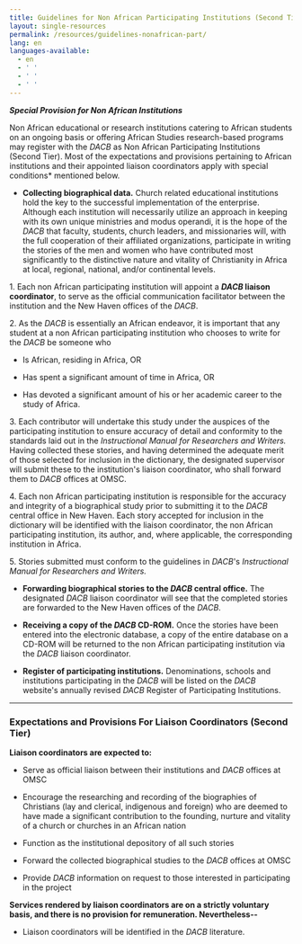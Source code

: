```yaml
---
title: Guidelines for Non African Participating Institutions (Second Tier)
layout: single-resources
permalink: /resources/guidelines-nonafrican-part/
lang: en
languages-available:                         
  - en
  - ' '
  - ' '
  - ' '
---
```

**_Special Provision for Non African Institutions_**  

Non African educational or research institutions catering to African students on an ongoing basis or offering African Studies research-based programs may register with the _DACB_ as Non African Participating Institutions (Second Tier). Most of the expectations and provisions pertaining to African institutions and their appointed liaison coordinators apply with special conditions* mentioned below.  

*   **Collecting biographical data.** Church related educational institutions hold the key to the successful implementation of the enterprise. Although each institution will necessarily utilize an approach in keeping with its own unique ministries and modus operandi, it is the hope of the _DACB_ that faculty, students, church leaders, and missionaries will, with the full cooperation of their affiliated organizations, participate in writing the stories of the men and women who have contributed most significantly to the distinctive nature and vitality of Christianity in Africa at local, regional, national, and/or continental levels.

1\.  Each non African participating institution will appoint a **_DACB_ liaison coordinator**, to serve as the official communication facilitator between the institution and the New Haven offices of the _DACB_.  

2\.  As the _DACB_ is essentially an African endeavor, it is important that any student at a non African participating institution who chooses to write for the _DACB_ be someone who  

*   Is African, residing in Africa, OR  

*   Has spent a significant amount of time in Africa, OR  

*   Has devoted a significant amount of his or her academic career to the study of Africa.  

3\.  Each contributor will undertake this study under the auspices of the participating institution to ensure accuracy of detail and conformity to the standards laid out in the _Instructional Manual for Researchers and Writers._ Having collected these stories, and having determined the adequate merit of those selected for inclusion in the dictionary, the designated supervisor will submit these to the institution's liaison coordinator, who shall forward them to _DACB_ offices at OMSC.   

4\.  Each non African participating institution is responsible for the accuracy and integrity of a biographical study prior to submitting it to the _DACB_ central office in New Haven. Each story accepted for inclusion in the dictionary will be identified with the liaison coordinator, the non African participating institution, its author, and, where applicable, the corresponding institution in Africa.  

5\.  Stories submitted must conform to the guidelines in _DACB_'s _Instructional Manual for Researchers and Writers._

*   **Forwarding biographical stories to the _DACB_ central office.** The designated _DACB_ liaison coordinator will see that the completed stories are forwarded to the New Haven offices of the _DACB_.  

*   **Receiving a copy of the _DACB_ CD-ROM.** Once the stories have been entered into the electronic database, a copy of the entire database on a CD-ROM will be returned to the non African participating institution via the _DACB_ liaison coordinator.  

*   **Register of participating institutions.** Denominations, schools and institutions participating in the _DACB_ will be listed on the _DACB_ website's annually revised _DACB_ Register of Participating Institutions.

* * *

### Expectations and Provisions For Liaison Coordinators (Second Tier)

**Liaison coordinators are expected to:**

*   Serve as official liaison between their institutions and _DACB_ offices at OMSC  

*   Encourage the researching and recording of the biographies of Christians (lay and clerical, indigenous and foreign) who are deemed to have made a significant contribution to the founding, nurture and vitality of a church or churches in an African nation  

*   Function as the institutional depository of all such stories  

*   Forward the collected biographical studies to the _DACB_ offices at OMSC  

*   Provide _DACB_ information on request to those interested in participating in the project  

**Services rendered by liaison coordinators are on a strictly voluntary basis, and there is no provision for remuneration. Nevertheless--**

*   Liaison coordinators will be identified in the _DACB_ literature.  
